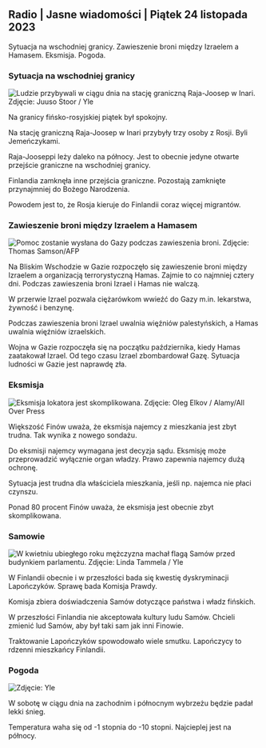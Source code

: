 ## Radio \| Jasne wiadomości \| Piątek 24 listopada 2023

Sytuacja na wschodniej granicy. Zawieszenie broni między Izraelem a Hamasem. Eksmisja. Pogoda.

### Sytuacja na wschodniej granicy

![Ludzie przybywali w ciągu dnia na stację graniczną Raja-Joosep w Inari. Zdjęcie: Juuso Stoor / Yle](https://images.cdn.yle.fi/image/upload/c_crop,h_3368,w_5986,x_0,y_0/ar_1.7777777777777777,c_fill,g_faces,h_675,w_1200/dpr_1.0/q_auto:eco/f_auto/fl_lossy/v1700827102/39-120618465608fd4818b7)

Na granicy fińsko-rosyjskiej piątek był spokojny.

Na stację graniczną Raja-Joosep w Inari przybyły trzy osoby z Rosji. Byli Jemeńczykami.

Raja-Jooseppi leży daleko na północy. Jest to obecnie jedyne otwarte przejście graniczne na wschodniej granicy.

Finlandia zamknęła inne przejścia graniczne. Pozostają zamknięte przynajmniej do Bożego Narodzenia.

Powodem jest to, że Rosja kieruje do Finlandii coraz więcej migrantów.

### Zawieszenie broni między Izraelem a Hamasem

![Pomoc zostanie wysłana do Gazy podczas zawieszenia broni. Zdjęcie: Thomas Samson/AFP](https://images.cdn.yle.fi/image/upload/c_crop,h_2879,w_5119,x_0,y_533/ar_1.777777777777777,c_fill,g_faces,h_675,w_1200/dpr_1.0/q_auto:eco/f_auto/fl_lossy/v1700822253/39-120580865603d3467a7a)

Na Bliskim Wschodzie w Gazie rozpoczęło się zawieszenie broni między Izraelem a organizacją terrorystyczną Hamas. Zajmie to co najmniej cztery dni. Podczas zawieszenia broni Izrael i Hamas nie walczą.

W przerwie Izrael pozwala ciężarówkom wwieźć do Gazy m.in. lekarstwa, żywność i benzynę.

Podczas zawieszenia broni Izrael uwalnia więźniów palestyńskich, a Hamas uwalnia więźniów izraelskich.

Wojna w Gazie rozpoczęła się na początku października, kiedy Hamas zaatakował Izrael. Od tego czasu Izrael zbombardował Gazę. Sytuacja ludności w Gazie jest naprawdę zła.

### Eksmisja

![Eksmisja lokatora jest skomplikowana. Zdjęcie: Oleg Elkov / Alamy/All Over Press](https://images.cdn.yle.fi/image/upload/c_crop,h_3182,w_5657,x_121,y_740/ar_1.7777777777777777,c_fill,g_faces,h_675,w_1200/dpr_1.0/q_auto:eco/f_auto/fl_lossy/v1698135288/39-115380264d2449083906)

Większość Finów uważa, że eksmisja najemcy z mieszkania jest zbyt trudna. Tak wynika z nowego sondażu.

Do eksmisji najemcy wymagana jest decyzja sądu. Eksmisję może przeprowadzić wyłącznie organ władzy. Prawo zapewnia najemcy dużą ochronę.

Sytuacja jest trudna dla właściciela mieszkania, jeśli np. najemca nie płaci czynszu.

Ponad 80 procent Finów uważa, że eksmisja jest obecnie zbyt skomplikowana.

### Samowie

![W kwietniu ubiegłego roku mężczyzna machał flagą Samów przed budynkiem parlamentu. Zdjęcie: Linda Tammela / Yle](https://images.cdn.yle.fi/image/upload/c_crop,h_659,w_1173,x_0,y_133/ar_1.7777777777777777,c_fill,g_faces,h_675,w_1200/dpr_1.0/q_auto:eco/f_auto/fl_lossy/v1693572536/39-10986686437da2797694)

W Finlandii obecnie i w przeszłości bada się kwestię dyskryminacji Lapończyków. Sprawę bada Komisja Prawdy.

Komisja zbiera doświadczenia Samów dotyczące państwa i władz fińskich.

W przeszłości Finlandia nie akceptowała kultury ludu Samów. Chcieli zmienić lud Samów, aby był taki sam jak inni Finowie.

Traktowanie Lapończyków spowodowało wiele smutku. Lapończycy to rdzenni mieszkańcy Finlandii.

### Pogoda

![Zdjęcie: Yle](https://images.cdn.yle.fi/image/upload/c_crop,h_1080,w_1919,x_0,y_0/ar_1.7777777777777777,c_fill,g_faces,h_675,w_1200/dpr_1.0/q_auto:eco/f_auto/fl_lossy/v1700835658/39-12063856560b12785459)

W sobotę w ciągu dnia na zachodnim i północnym wybrzeżu będzie padał lekki śnieg.

Temperatura waha się od -1 stopnia do -10 stopni. Najcieplej jest na północy.